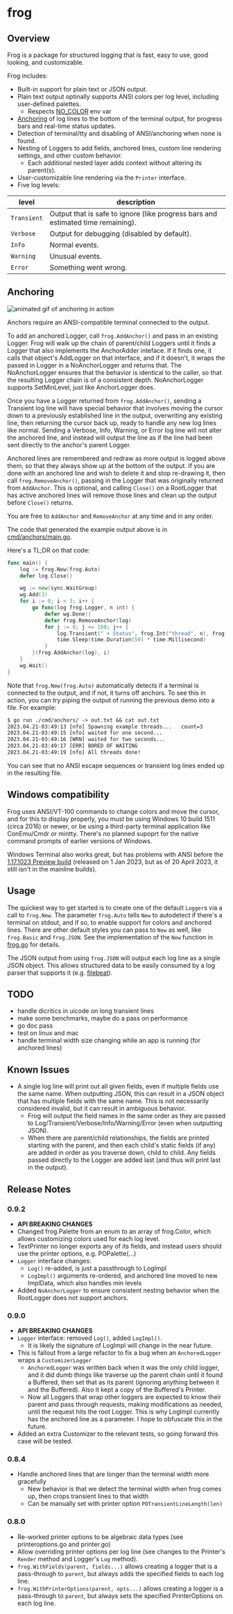 # frog

## Overview

Frog is a package for structured logging that is fast, easy to use, good looking, and customizable.

Frog includes:

- Built-in support for plain text or JSON output.
- Plain text output optinally supports ANSI colors per log level, including user-defined palettes.
  - Respects [NO_COLOR](https://no-color.org) env var
- [Anchoring](#anchoring) of log lines to the bottom of the terminal output, for progress bars and real-time status updates.
- Detection of terminal/tty and disabling of ANSI/anchoring when none is found.
- Nesting of Loggers to add fields, anchored lines, custom line rendering settings, and other custom behavior.
	- Each additional nested layer adds context without altering its parent(s).
- User-customizable line rendering via the `Printer` interface.
- Five log levels:

level | description
--- | ---
`Transient` | Output that is safe to ignore (like progress bars and estimated time remaining).
`Verbose` | Output for debugging (disabled by default).
`Info` | Normal events.
`Warning` | Unusual events.
`Error` | Something went wrong.

## Anchoring

![animated gif of anchoring in action](images/anchor-demo-0.9.2.gif)

Anchors require an ANSI-compatible terminal connected to the output.

To add an anchored Logger, call `frog.AddAnchor()` and pass in an existing Logger. Frog will walk up the chain of parent/child Loggers until it finds a Logger that also implements the AnchorAdder inteface. If it finds one, it calls that object's AddLogger on that interface, and if it doesn't, it wraps the passed in Logger in a NoAnchorLogger and returns that. The NoAnchorLogger ensures that the behavior is identical to the caller, so that the resulting Logger chain is of a consistent depth. NoAnchorLogger supports SetMinLevel, just like AnchorLogger does.

Once you have a Logger returned from `frog.AddAnchor()`, sending a Transient log line will have special behavior that involves moving the cursor down to a previously established line in the output, overwriting any existing line, then returning the cursor back up, ready to handle any new log lines like normal. Sending a Verbose, Info, Warning, or Error log line will not alter the anchored line, and instead will output the line as if the line had been sent directly to the anchor's parent Logger.

Anchored lines are remembered and redraw as more output is logged above them, so that they always show up at the bottom of the output. If you are done with an anchored line and wish to delete it and stop re-drawing it, then call `frog.RemoveAnchor()`, passing in the Logger that was originally returned from `AddAnchor`. This is optional, and calling `Close()` on a RootLogger that has active anchored lines will remove those lines and clean up the output before `Close()` returns.

You are free to `AddAnchor` and `RemoveAnchor` at any time and in any order.

The code that generated the example output above is in [cmd/anchors/main.go](cmd/anchors/main.go).

Here's a TL;DR on that code:

```go
func main() {
	log := frog.New(frog.Auto)
	defer log.Close()

	wg := new(sync.WaitGroup)
	wg.Add(3)
	for i := 0; i < 3; i++ {
		go func(log frog.Logger, n int) {
			defer wg.Done()
			defer frog.RemoveAnchor(log)
			for j := 0; j <= 100; j++ {
				log.Transient(" + Status", frog.Int("thread", n), frog.Int("percent", j))
				time.Sleep(time.Duration(50) * time.Millisecond)
			}
		}(frog.AddAnchor(log), i)
	}
	wg.Wait()
}
```

Note that `frog.New(frog.Auto)` automatically detects if a terminal is connected to the output, and if not, it turns off anchors. To see this in action, you can try piping the output of running the previous demo into a file. For example:

```txt
$ go run ./cmd/anchors/ -> out.txt && cat out.txt
2023.04.21-03:49:13 [nfo] Spawning example threads...   count=3
2023.04.21-03:49:15 [nfo] waited for one second...
2023.04.21-03:49:16 [WRN] waited for two seconds...
2023.04.21-03:49:17 [ERR] BORED OF WAITING
2023.04.21-03:49:19 [nfo] All threads done!
```

You can see that no ANSI escape sequences or transient log lines ended up in the resulting file.

## Windows compatibility

Frog uses ANSI/VT-100 commands to change colors and move the cursor, and for this to display properly, you must be using Windows 10 build 1511 (circa 2016) or newer, or be using a third-party terminal application like ConEmu/Cmdr or mintty. There's no planned supoprt for the native command prompts of earlier versions of Windows.

Windows Terminal also works great, but has problems with ANSI before the [1.17.1023 Preview build](https://github.com/microsoft/terminal/releases/tag/v1.17.1023) (released on 1 Jan 2023, but as of 20 April 2023, it still isn't in the mainline builds).

## Usage

The quickest way to get started is to create one of the default `Logger`s via a call to `frog.New`. The parameter `frog.Auto` tells `New` to autodetect if there's a terminal on stdout, and if so, to enable support for colors and anchored lines. There are other default styles you can pass to `New` as well, like `frog.Basic` and `frog.JSON`. See the implementation of the `New` function in [frog.go](https://github.com/danbrakeley/frog/blob/main/frog.go) for details.

The JSON output from using `frog.JSON` will output each log line as a single JSON object. This allows structured data to be easily consumed by a log parser that supports it (e.g. [filebeat](https://www.elastic.co/products/beats/filebeat)).

## TODO

- handle dicritics in uicode on long transient lines
- make some benchmarks, maybe do a pass on performance
- go doc pass
- test on linux and mac
- handle terminal width size changing while an app is running (for anchored lines)

## Known Issues

- A single log line will print out all given fields, even if multiple fields use the same name. When outputting JSON, this can result in a JSON object that has multiple fields with the same name. This is not necessarily considered invalid, but it can result in ambiguous behavior.
  - Frog will output the field names in the same order as they are passed to Log/Transient/Verbose/Info/Warning/Error (even when outputting JSON).
  - When there are parent/child relationships, the fields are printed starting with the parent, and then each child's static fields (if any) are added in order as you traverse down, child to child. Any fields passed directly to the Logger are added last (and thus will print last in the output).

## Release Notes

### 0.9.2

- **API BREAKING CHANGES**
- Changed frog.Palette from an enum to an array of frog.Color, which allows customizing colors used for each log level.
- TextPrinter no longer exports any of its fields, and instead users should use the printer options, e.g. POPalette(...)
- `Logger` interface changes:
	- `Log()` re-added, is just a passthrough to LogImpl
	- `LogImpl()` arguments re-ordered, and anchored line moved to new ImplData, which also handles min levels
- Added `NoAnchorLogger` to ensure consistent nesting behavior when the RootLogger does not support anchors.

### 0.9.0

- **API BREAKING CHANGES**
- `Logger` interface: removed `Log()`, added `LogImpl()`.
  - It is likely the signature of LogImpl will change in the near future.
- This is fallout from a large refactor to fix a bug when an `AnchoredLogger` wraps a `CustomizerLogger`
  - `AnchoredLogger` was written back when it was the only child logger, and it did dumb things like traverse up the parent chain until it found a Buffered, then set that as its parent (ignoring anything between it and the Buffered). Also it kept a copy of the Buffered's Printer.
  - Now all Loggers that wrap other loggers are expected to know their parent and pass through requests, making modifications as needed, until the request hits the root Logger. This is why LogImpl currently has the anchored line as a parameter. I hope to obfuscate this in the future.
- Added an extra Customizer to the relevant tests, so going forward this case will be tested.

### 0.8.4

- Handle anchored lines that are longer than the terminal width more gracefully
  - New behavior is that we detect the terminal width when frog comes up, then crops transient lines to that width
  - Can be manually set with printer option `POTransientLineLength(len)`

### 0.8.0

- Re-worked printer options to be algebraic data types (see printeroptions.go and printer.go)
- Allow overriding printer options per log line (see changes to the Printer's `Render` method and Logger's `Log` method).
- `frog.WithFields(parent, fields...)` allows creating a logger that is a pass-through to `parent`, but always adds the specified fields to each log line.
- `frog.WithPrinterOptions(parent, opts...)` allows creating a logger is a pass-through to `parent`, but always sets the specified PrinterOptions on each log line.
